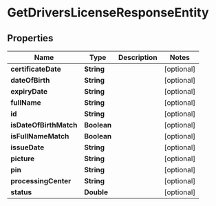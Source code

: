 

# GetDriversLicenseResponseEntity


## Properties

| Name | Type | Description | Notes |
|------------ | ------------- | ------------- | -------------|
|**certificateDate** | **String** |  |  [optional] |
|**dateOfBirth** | **String** |  |  [optional] |
|**expiryDate** | **String** |  |  [optional] |
|**fullName** | **String** |  |  [optional] |
|**id** | **String** |  |  [optional] |
|**isDateOfBirthMatch** | **Boolean** |  |  [optional] |
|**isFullNameMatch** | **Boolean** |  |  [optional] |
|**issueDate** | **String** |  |  [optional] |
|**picture** | **String** |  |  [optional] |
|**pin** | **String** |  |  [optional] |
|**processingCenter** | **String** |  |  [optional] |
|**status** | **Double** |  |  [optional] |



